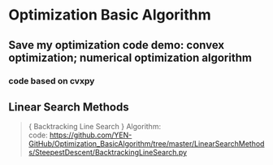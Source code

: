# Optimization Basic Algorithm
## Save my optimization code demo: convex optimization; numerical optimization algorithm<br>

### code based on cvxpy

## Linear Search Methods 
> { Backtracking Line Search } Algorithm: <br>
> code: https://github.com/YEN-GitHub/Optimization_BasicAlgorithm/tree/master/LinearSearchMethods/SteepestDescent/BacktrackingLineSearch.py

